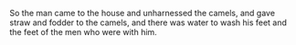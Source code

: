 So the man came to the house and unharnessed the camels, and gave straw and fodder to the camels, and there was water to wash his feet and the feet of the men who were with him.
